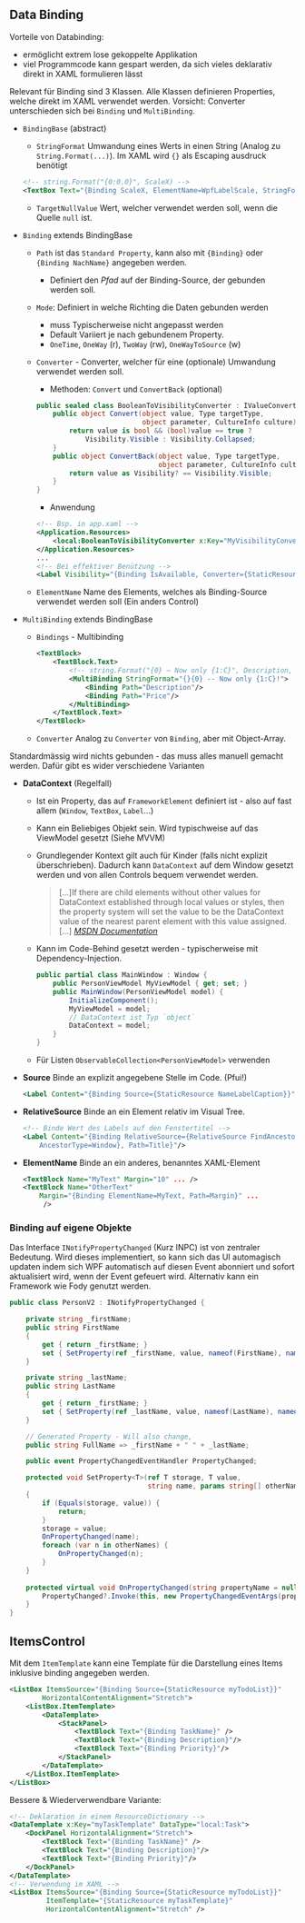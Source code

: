 ## Data Binding

Vorteile von Databinding:

* ermöglicht extrem lose gekoppelte Applikation
* viel Programmcode kann gespart werden, da sich vieles deklarativ direkt in XAML formulieren lässt

Relevant für Binding sind 3 Klassen. Alle Klassen definieren Properties, welche direkt im XAML verwendet werden. Vorsicht: Converter unterschieden sich bei `Binding` und `MultiBinding`.

* `BindingBase` (abstract)
    * `StringFormat` Umwandung eines Werts in einen String (Analog zu `String.Format(...)`). Im XAML wird `{}` als Escaping ausdruck benötigt

    ```xml
    <!-- string.Format("{0:0.0}", ScaleX) -->
    <TextBox Text="{Binding ScaleX, ElementName=WpfLabelScale, StringFormat={}{0:0.0}}" />
    ```

    * `TargetNullValue` Wert, welcher verwendet werden soll, wenn die Quelle `null` ist.

* `Binding` extends BindingBase
    * `Path` ist das `Standard Property`, kann also mit `{Binding}` oder `{Binding NachName}` angegeben werden.
        * Definiert den _Pfad_ auf der Binding-Source, der gebunden werden soll.
    * `Mode`: Definiert in welche Richting die Daten gebunden werden
        * muss Typischerweise nicht angepasst werden
        * Default Variiert je nach gebundenem Property.
        * `OneTime`, `OneWay` (r), `TwoWay` (rw), `OneWayToSource` (w)
    * `Converter` - Converter, welcher für eine (optionale) Umwandung verwendet werden soll.
        * Methoden: `Convert` und `ConvertBack` (optional)

        ```csharp
        public sealed class BooleanToVisibilityConverter : IValueConverter {
            public object Convert(object value, Type targetType,
                                  object parameter, CultureInfo culture) {
                return value is bool && (bool)value == true ?
                    Visibility.Visible : Visibility.Collapsed;
            }
            public object ConvertBack(object value, Type targetType,
                                      object parameter, CultureInfo culture) {
                return value as Visibility? == Visibility.Visible;
            }
        }
        ```

        * Anwendung

        ```xml
        <!-- Bsp. in app.xaml -->
        <Application.Resources>
            <local:BooleanToVisibilityConverter x:Key="MyVisibilityConverter" />
        </Application.Resources>
        ...
        <!-- Bei effektiver Benützung -->
        <Label Visibility="{Binding IsAvailable, Converter={StaticResource MyVisibilityConverter}}" />
        ```

    * `ElementName` Name des Elements, welches als Binding-Source verwendet werden soll (Ein anders Control)

* `MultiBinding` extends BindingBase
    * `Bindings` - Multibinding

        ```xml
        <TextBlock>
            <TextBlock.Text>
                <!-- string.Format("{0} – Now only {1:C}", Description, Price) -->
                <MultiBinding StringFormat="{}{0} -- Now only {1:C}!">
                    <Binding Path="Description"/>
                    <Binding Path="Price"/>
                </MultiBinding>
            </TextBlock.Text>
        </TextBlock>
        ```

    * `Converter` Analog zu `Converter` von `Binding`, aber mit Object-Array.

Standardmässig wird nichts gebunden - das muss alles manuell gemacht werden. Dafür gibt es wider verschiedene Varianten

* **DataContext** (Regelfall)
    * Ist ein Property, das auf `FrameworkElement` definiert ist - also auf fast allem (`Window`, `TextBox`, `Label`...)
    * Kann ein Beliebiges Objekt sein. Wird typischweise auf das ViewModel gesetzt (Siehe MVVM)
    * Grundlegender Kontext gilt auch für Kinder (falls nicht explizit überschrieben). Dadurch kann `DataContext` auf dem Window gesetzt werden und von allen Controls bequem verwendet werden.

        > [...]If there are child elements without other values for DataContext established through local values or styles, then the property system will set the value to be the DataContext value of the nearest parent element with this value assigned.[...] <cite><a href="https://msdn.microsoft.com/en-us/library/system.windows.frameworkelement.datacontext%28v=vs.110%29.aspx">MSDN Documentation</a></cite>

    * Kann im Code-Behind gesetzt werden - typischerweise mit Dependency-Injection.

        ```csharp
        public partial class MainWindow : Window {
            public PersonViewModel MyViewModel { get; set; }
            public MainWindow(PersonViewModel model) {
                InitializeComponent();
                MyViewModel = model;
                // DataContext ist Typ `object`
                DataContext = model;
            }
        }
        ```

    * Für Listen `ObservableCollection<PersonViewModel>` verwenden

* **Source** Binde an explizit angegebene Stelle im Code. (Pfui!)

    ```xml
    <Label Content="{Binding Source={StaticResource NameLabelCaption}}" />
    ```

* **RelativeSource** Binde an ein Element relativ im Visual Tree.

    ```xml
    <!-- Binde Wert des Labels auf den Fenstertitel -->
    <Label Content="{Binding RelativeSource={RelativeSource FindAncestor,
        AncestorType=Window}, Path=Title}"/>
    ```

* **ElementName** Binde an ein anderes, benanntes XAML-Element

    ```xml
    <TextBlock Name="MyText" Margin="10" ... />
    <TextBlock Name="OtherText"
        Margin="{Binding ElementName=MyText, Path=Margin}" ...
         />
    ```

### Binding auf eigene Objekte

Das Interface `INotifyPropertyChanged` (Kurz INPC) ist von zentraler Bedeutung. Wird dieses implementiert, so kann sich das UI automagisch updaten indem sich WPF automatisch auf diesen Event abonniert und sofort aktualisiert wird, wenn der Event gefeuert wird. Alternativ kann ein Framework wie Fody genutzt werden.

```csharp
public class PersonV2 : INotifyPropertyChanged {

    private string _firstName;
    public string FirstName
    {
        get { return _firstName; }
        set { SetProperty(ref _firstName, value, nameof(FirstName), nameof(FullName));}
    }

    private string _lastName;
    public string LastName
    {
        get { return _firstName; }
        set { SetProperty(ref _lastName, value, nameof(LastName), nameof(FullName)); }
    }

    // Generated Property - Will also change,
    public string FullName => _firstName + " " + _lastName;

    public event PropertyChangedEventHandler PropertyChanged;

    protected void SetProperty<T>(ref T storage, T value,
                                  string name, params string[] otherNames)
    {
        if (Equals(storage, value)) {
            return;
        }
        storage = value;
        OnPropertyChanged(name);
        foreach (var n in otherNames) {
            OnPropertyChanged(n);
        }
    }
    
    protected virtual void OnPropertyChanged(string propertyName = null) {
        PropertyChanged?.Invoke(this, new PropertyChangedEventArgs(propertyName));
    }
}
```

## ItemsControl

Mit dem `ItemTemplate` kann eine Template für die Darstellung eines Items inklusive binding angegeben werden.

```xml
<ListBox ItemsSource="{Binding Source={StaticResource myTodoList}}"
        HorizontalContentAlignment="Stretch">
    <ListBox.ItemTemplate>
        <DataTemplate>
            <StackPanel>
                <TextBlock Text="{Binding TaskName}" />
                <TextBlock Text="{Binding Description}"/>
                <TextBlock Text="{Binding Priority}"/>
            </StackPanel>
        </DataTemplate>
    </ListBox.ItemTemplate>
</ListBox>
```

Bessere & Wiederverwendbare Variante:
```xml
<!-- Deklaration in einem ResourceDictionary -->
<DataTemplate x:Key="myTaskTemplate" DataType="local:Task">
    <DockPanel HorizontalAlignment="Stretch">
        <TextBlock Text="{Binding TaskName}" />
        <TextBlock Text="{Binding Description}"/>
        <TextBlock Text="{Binding Priority}"/>
    </DockPanel>
</DataTemplate>
<!-- Verwendung im XAML -->
<ListBox ItemsSource="{Binding Source={StaticResource myTodoList}}"
         ItemTemplate="{StaticResource myTaskTemplate}"
         HorizontalContentAlignment="Stretch" />
```
